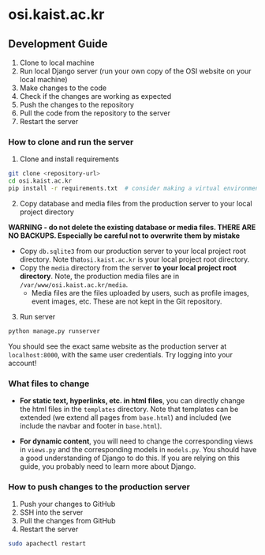 # osi.kaist.ac.kr

## Development Guide

1. Clone to local machine
2. Run local Django server (run your own copy of the OSI website on your local machine)
3. Make changes to the code
4. Check if the changes are working as expected
5. Push the changes to the repository
6. Pull the code from the repository to the server
7. Restart the server

### How to clone and run the server

1. Clone and install requirements

```bash
git clone <repository-url>
cd osi.kaist.ac.kr
pip install -r requirements.txt  # consider making a virtual environment before this step
```

2. Copy database and media files from the production server to your local project directory

**WARNING - do not delete the existing database or media files. THERE ARE NO BACKUPS. Especially be careful not to overwrite them by mistake**

- Copy `db.sqlite3` from our production server to your local project root directory. Note that`osi.kaist.ac.kr` is your local project root directory.
- Copy the `media` directory from the server **to your local project root directory**. Note, the production media files are in `/var/www/osi.kaist.ac.kr/media`.
  - Media files are the files uploaded by users, such as profile images, event images, etc. These are not kept in the Git repository.

3. Run server

```bash
python manage.py runserver
```

You should see the exact same website as the production server at `localhost:8000`, with the same user credentials.
Try logging into your account!

### What files to change

- **For static text, hyperlinks, etc. in html files**, you can directly change the html files in the `templates` directory.
Note that templates can be extended (we extend all pages from `base.html`) and included (we include the navbar and footer in `base.html`).

- **For dynamic content**, you will need to change the corresponding views in `views.py` and the corresponding models in `models.py`. You should have a good understanding of Django to do this. If you are relying on this guide, you probably need to learn more about Django.

### How to push changes to the production server

1. Push your changes to GitHub
2. SSH into the server
3. Pull the changes from GitHub
4. Restart the server

```bash
sudo apachectl restart
```
